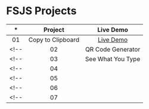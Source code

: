 # FSJS Projects

|  *  |            Project             | Live Demo |
| :-: | :----------------------------: | :-------: |
| 01  |     Copy to Clipboard     | [Live Demo](https://copy-to-clip-board.netlify.app/)  |
<!-- | 02  |     QR Code Generator    | [Live Demo](https://get-qr-code.netlify.app/)  | -->
<!-- | 03  |     See What You Type  | [Live Demo](https://display-what-you-type.netlify.app/)  | -->
<!-- | 04  |   | [Live Demo]()  | -->
<!-- | 05  |   | [Live Demo]()  | -->
<!-- | 06  |   | [Live Demo]()  | -->
<!-- | 07  |   | [Live Demo]()  | -->
